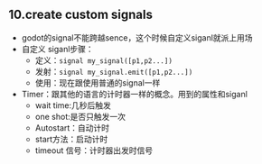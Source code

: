 ## 10.create custom signals
- godot的signal不能跨越sence，这个时候自定义siganl就派上用场
- 自定义 siganl步骤：
    - 定义：`signal my_signal([p1,p2...])`
    - 发射：`signal my_signal.emit([p1,p2...])`
    - 使用：现在跟使用普通的signal一样
- Timer：跟其他的语言的计时器一样的概念。用到的属性和siganl
    - wait time:几秒后触发
    - one shot:是否只触发一次
    - Autostart：自动计时
    - start方法：启动计时
    - timeout 信号：计时器出发时信号